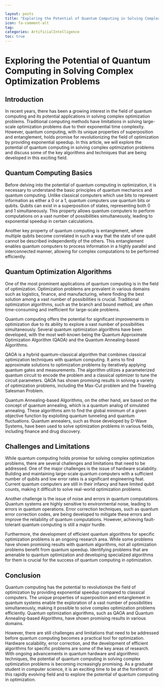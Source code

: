 ```yaml
---

layout: posts
title: "Exploring the Potential of Quantum Computing in Solving Complex Optimization Problems"
icon: fa-comment-alt
tag:      
categories: ArtificialIntelligence
toc: true
---
```




# Exploring the Potential of Quantum Computing in Solving Complex Optimization Problems

## Introduction

In recent years, there has been a growing interest in the field of quantum computing and its potential applications in solving complex optimization problems. Traditional computing methods have limitations in solving large-scale optimization problems due to their exponential time complexity. However, quantum computing, with its unique properties of superposition and entanglement, holds promise for revolutionizing the field of optimization by providing exponential speedup. In this article, we will explore the potential of quantum computing in solving complex optimization problems and discuss some of the key algorithms and techniques that are being developed in this exciting field.

## Quantum Computing Basics

Before delving into the potential of quantum computing in optimization, it is necessary to understand the basic principles of quantum mechanics and quantum computing. Unlike classical computers which use bits to represent information as either a 0 or a 1, quantum computers use quantum bits or qubits. Qubits can exist in a superposition of states, representing both 0 and 1 simultaneously. This property allows quantum computers to perform computations on a vast number of possibilities simultaneously, leading to exponential speedup in certain calculations.

Another key property of quantum computing is entanglement, where multiple qubits become correlated in such a way that the state of one qubit cannot be described independently of the others. This entanglement enables quantum computers to process information in a highly parallel and interconnected manner, allowing for complex computations to be performed efficiently.

## Quantum Optimization Algorithms

One of the most prominent applications of quantum computing is in the field of optimization. Optimization problems are prevalent in various domains such as logistics, finance, and manufacturing, where finding the best solution among a vast number of possibilities is crucial. Traditional optimization algorithms, such as the branch and bound method, are often time-consuming and inefficient for large-scale problems.

Quantum computing offers the potential for significant improvements in optimization due to its ability to explore a vast number of possibilities simultaneously. Several quantum optimization algorithms have been developed, with the most well-known being the Quantum Approximate Optimization Algorithm (QAOA) and the Quantum Annealing-based Algorithms.

QAOA is a hybrid quantum-classical algorithm that combines classical optimization techniques with quantum computing. It aims to find approximate solutions to optimization problems by iteratively applying quantum gates and measurements. The algorithm utilizes a parameterized quantum circuit to encode the problem and a classical optimizer to tune the circuit parameters. QAOA has shown promising results in solving a variety of optimization problems, including the Max-Cut problem and the Traveling Salesman Problem.

Quantum Annealing-based Algorithms, on the other hand, are based on the concept of quantum annealing, which is a quantum analog of simulated annealing. These algorithms aim to find the global minimum of a given objective function by exploiting quantum tunneling and quantum fluctuations. Quantum annealers, such as those developed by D-Wave Systems, have been used to solve optimization problems in various fields, including finance and drug discovery.

## Challenges and Limitations

While quantum computing holds promise for solving complex optimization problems, there are several challenges and limitations that need to be addressed. One of the major challenges is the issue of hardware scalability. Building and maintaining large-scale quantum computers with a sufficient number of qubits and low error rates is a significant engineering feat. Current quantum computers are still in their infancy and have limited qubit counts, making it difficult to solve real-world optimization problems.

Another challenge is the issue of noise and errors in quantum computations. Quantum systems are highly sensitive to environmental noise, leading to errors in quantum operations. Error correction techniques, such as quantum error correction codes, are being developed to mitigate these errors and improve the reliability of quantum computations. However, achieving fault-tolerant quantum computing is still a major hurdle.

Furthermore, the development of efficient quantum algorithms for specific optimization problems is an ongoing research area. While some problems have shown promising results with quantum algorithms, not all optimization problems benefit from quantum speedup. Identifying problems that are amenable to quantum optimization and developing specialized algorithms for them is crucial for the success of quantum computing in optimization.

## Conclusion

Quantum computing has the potential to revolutionize the field of optimization by providing exponential speedup compared to classical computers. The unique properties of superposition and entanglement in quantum systems enable the exploration of a vast number of possibilities simultaneously, making it possible to solve complex optimization problems efficiently. Quantum optimization algorithms, such as QAOA and Quantum Annealing-based Algorithms, have shown promising results in various domains.

However, there are still challenges and limitations that need to be addressed before quantum computing becomes a practical tool for optimization. Hardware scalability, error correction, and the development of efficient algorithms for specific problems are some of the key areas of research. With ongoing advancements in quantum hardware and algorithmic techniques, the potential of quantum computing in solving complex optimization problems is becoming increasingly promising. As a graduate student in computer science, it is an exciting time to be at the forefront of this rapidly evolving field and to explore the potential of quantum computing in optimization.